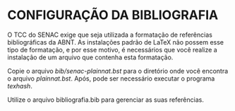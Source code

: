 CONFIGURAÇÃO DA BIBLIOGRAFIA
============================

O TCC do SENAC exige que seja utilizada a formatação de referências 
bibliográficas da ABNT. As instalações padrão de LaTeX não possem 
esse tipo de formatação, e por esse motivo, é necessários que você 
realize a instalação de um arquivo que contenha esta formatação.

Copie o arquivo _bib/senac-plainnat.bst_ para o diretório onde você 
encontra o arquivo _plainnat.bst_. Após, pode ser necessário executar 
o programa *texhash*.

Utilize o arquivo bibliografia.bib para gerenciar as suas referências.

